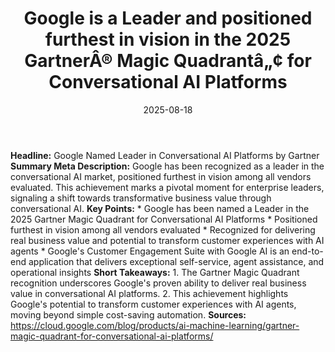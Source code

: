 ﻿---
title: Google is a Leader and positioned furthest in vision in the 2025 GartnerÂ® Magic
  Quadrantâ„¢ for Conversational AI Platforms
date: '2025-08-18'
category: Markets
image: "/images/generated/briefs/2025-08-18/google-is-a-leader-and-positioned-furthest-in-vision-in-the-.svg"

summary: ''
slug: 'google is a leader and positioned furthest in vision in the '
source_urls:
- https://cloud.google.com/blog/products/ai-machine-learning/gartner-magic-quadrant-for-conversational-ai-platforms/
seo:
  title: Google is a Leader and positioned furthest in vision in the 2025 GartnerÂ®
    Magic Quadrantâ„¢ for Conversational AI Platforms | Hash n Hedge
  description: ''
  keywords:
  - news
  - markets
  - brief
---

**Headline:** Google Named Leader in Conversational AI Platforms by Gartner  **Summary Meta Description:** Google has been recognized as a leader in the conversational AI market, positioned furthest in vision among all vendors evaluated. This achievement marks a pivotal moment for enterprise leaders, signaling a shift towards transformative business value through conversational AI.  **Key Points:**  * Google has been named a Leader in the 2025 Gartner Magic Quadrant for Conversational AI Platforms * Positioned furthest in vision among all vendors evaluated * Recognized for delivering real business value and potential to transform customer experiences with AI agents * Google's Customer Engagement Suite with Google AI is an end-to-end application that delivers exceptional self-service, agent assistance, and operational insights  **Short Takeaways:**  1.  The Gartner Magic Quadrant recognition underscores Google's proven ability to deliver real business value in conversational AI platforms. 2.  This achievement highlights Google's potential to transform customer experiences with AI agents, moving beyond simple cost-saving automation.  **Sources:** https://cloud.google.com/blog/products/ai-machine-learning/gartner-magic-quadrant-for-conversational-ai-platforms/ 
